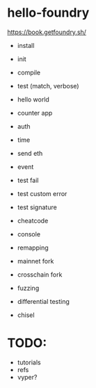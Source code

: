 # hello-foundry

https://book.getfoundry.sh/

- install
- init
- compile
- test (match, verbose)
- hello world
- counter app
- auth
- time
- send eth
- event
- test fail
- test custom error
- test signature
- cheatcode
- console
- remapping
- mainnet fork
- crosschain fork
- fuzzing
- differential testing

- chisel

# TODO:

- tutorials
- refs
- vyper?
